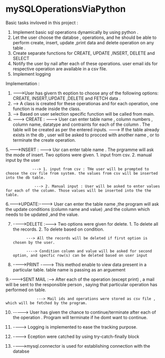 # mySQLOperationsViaPython

Basic tasks invloved in this project :

1. Implement basic sql operations dynamically by using python . 
2. Let the user choose the databse , operations, and he should be able to perform create, insert, update ,print data and delete operation on any table . 
3. Create separate functions for CREATE, UPDATE ,INSERT, DELETE and SELECT
5. Notify the user by nail after each of these operations. user email ids for respective operation  are available in a csv file. 
6. Implement logging 

Implementation : 

1. --->User has givern th eoption to choose any of the following options: CREATE, INSERT,UPDATE ,DELETE and FETCH data .
2. --> A class is created for these operationas and for each operation, one function is made inside the class.
3. --> Based on user selection specific function will be called from main. 
4. ---> CREATE : ---> User can enter table name , column numbers , column name, datatype and contraints for each of the column . The table will be created as per the entered                     inputs. 
              ---> If the table already exists in the db , user will be asked to procced with another name , or to terminate the create operation.
               
5.--->INSERT :  ---> Usr can enter table name . The prgramme will ask the mode of insert. Two options were given. 1. input from csv. 2. manual input by the user  

                ---> 1. input from csv : THe user will be prompted to choose the csv file from system. the values from csv will be inserted into the db table. 
                
                 ---> 2. Manual input : User will be asked to enter values for each of the column. Those values will be inserted into the the table.
                 
6.--->UPDATE:----> User can enter the table name ,the program will ask the update conditions (column name and value) ,and the column which needs to be updated ,and the value.
  
7. ---->DELETE :---> Two options were given for delete. 1. To delete all the records. 2. To delete based on condition. 

             ---> All the records will be deleted if first option is chosen by the user.
             
             ----> Condition column and value will be asked for second option, and specfic row(s) can be deleted based on user input
             
 8. ---->PRINT   ----> This method enable to view data present in a particular table. table name is passing as an arguement
 
 9.---->SENT MAIL :--> After each of the operation (except print) , a mail will be sent to the responsible person , saying that particular operation has performed on table. 
 
                  ---> Mail ids and operations were stored as csv file , which will be fetched by the program. 
              
10. -----> User has given the chance to continue/terminate after each of the operation . Program will terminate if he domt want to continue. 

11. ----> Logging is implemented to ease the tracking purpose. 

12. ----> Eception were catched by using try-catch-finally block 

13. ---->mysql.connector is used for establishing connection with the databse                     




             

        





